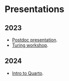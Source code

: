 # Presentations

## 2023

* [Postdoc presentation](./2023/postdoc_presentation/presentation.html).
* [Turing workshop](./2023/turing_presentation/Turing_presentation.html).

## 2024

* [Intro to Quarto](./2024/intro_to_quarto/presentation.html).
